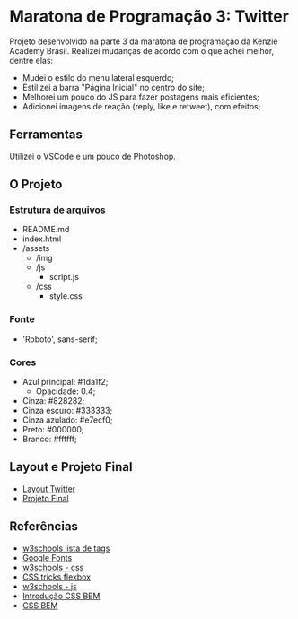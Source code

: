 # Maratona de Programação 3: Twitter

Projeto desenvolvido na parte 3 da maratona de programação da Kenzie Academy Brasil.
Realizei mudanças de acordo com o que achei melhor, dentre elas:
- Mudei o estilo do menu lateral esquerdo;
- Estilizei a barra "Página Inicial" no centro do site;
- Melhorei um pouco do JS para fazer postagens mais eficientes;
- Adicionei imagens de reação (reply, like e retweet), com efeitos;



## Ferramentas

Utilizei o VSCode e um pouco de Photoshop.

## O Projeto

### Estrutura de arquivos 

- README.md
- index.html
- /assets
    - /img
    - /js
        - script.js
    - /css
        - style.css

### Fonte

- 'Roboto', sans-serif;

### Cores

- Azul principal: #1da1f2;
    - Opacidade: 0.4;
- Cinza: #828282;
- Cinza escuro: #333333;
- Cinza azulado: #e7ecf0;
- Preto: #000000;
- Branco: #ffffff;

## Layout e Projeto Final

- [Layout Twitter](./assets/img/twitter.png)
- <a href='https://lucasfelipe-s.github.io/Codigo-da-Virada/'>Projeto Final</a>

## Referências
- [w3schools lista de tags](https://www.w3schools.com/tags/default.asp)
- [Google Fonts](https://fonts.google.com/)
- [w3schools - css](https://www.w3schools.com/css/)
- [CSS tricks flexbox](https://css-tricks.com/snippets/css/a-guide-to-flexbox/)
- [w3schools - js](https://www.w3schools.com/js/default.asp)
- [Introdução CSS BEM](http://getbem.com/introduction/)
- [CSS BEM](http://getbem.com/naming/)
